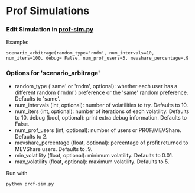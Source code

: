 # Prof Simulations

### Edit Simulation in [prof-sim.py](prof-sim.py#1557)

Example: 

`scenario_arbitrage(random_type='rndm', num_intervals=10, num_iters=100, debug= False, num_prof_users=3, mevshare_percentage=.9`
### Options for 'scenario_arbitrage'
* random_type ('same' or 'rndm', optional): whether each user has a different random ('rndm') preference or the 'same' random preference. Defaults to 'same'.
* num_intervals (int, optional): number of volatilities to try. Defaults to 10.
* num_iters (int, optional): number of iterations of each volatility. Defaults to 10.
debug (bool, optional): print extra debug information. Defaults to False.
* num_prof_users (int, optional): number of users or PROF/MEVShare. Defaults to 2.
* mevshare_percentage (float, optional): percentage of profit returned to MEVShare users. Defaults to .9.
* min_volatility (float, optional): minimum volatility. Defaults to 0.01.
* max_volatility (float, optional): maximum volatility. Defaults to 5.


Run with

```
python prof-sim.py
```